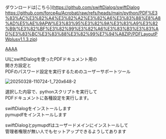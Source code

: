ダウンロードは[こちら](https://github.com/swiftDialog/swiftDialog
https://github.com/force4u/Acrobat/raw/refs/heads/main/python/PDF%E3%83%AC%E3%82%A4%E3%82%A2%E3%82%A6%E3%83%88%E8%A8%AD%E5%AE%9APW%E3%83%95%E3%82%9A%E3%83%A9%E3%82%B9/%E3%82%BF%E3%82%99%E3%82%A6%E3%83%B3%E3%83%AD%E3%83%BC%E3%83%88%E3%82%99%E7%94%A8ZIP/PDFLayoutPWplusv1.1.3.zip)  

  [AAAA](https://some.com)
  
UIにswiftDialogを使ったPDFドキュメント用の  
開き方設定と  
PDFのパスワード設定を実行するためのユーザーサポートツール   
  
![20250328-110724-1_720x648-2](https://github.com/user-attachments/assets/fb1ae86f-2a51-4f93-9ae2-db47cca4f07e)
  
  
選択した内容で、pythonスクリプトを実行して  
PDFドキュメントに各種設定を実行します。  
  
swiftDialogをインストールします  
pymupdfをインストールします  
  
swiftDialogとpymupdfはユーザードメインにインストールして  
管理者権限が無い人でもセットアップできるようしてあります  
  
